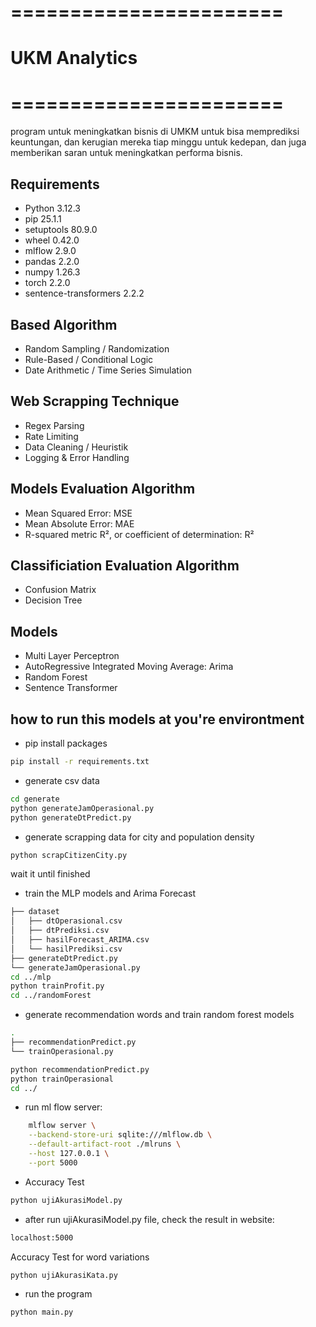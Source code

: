# =======================
# UKM Analytics
# =======================
program untuk meningkatkan bisnis di UMKM untuk bisa memprediksi keuntungan, dan kerugian mereka tiap minggu untuk kedepan, dan juga memberikan saran untuk meningkatkan performa bisnis.

## Requirements
-   Python 3.12.3
-   pip 25.1.1
-   setuptools 80.9.0
-   wheel 0.42.0
-   mlflow 2.9.0
-   pandas 2.2.0
-   numpy 1.26.3
-   torch 2.2.0
-   sentence-transformers 2.2.2

## Based Algorithm
-   Random Sampling / Randomization
-   Rule-Based / Conditional Logic
-   Date Arithmetic / Time Series Simulation

## Web Scrapping Technique
-   Regex Parsing
-   Rate Limiting
-   Data Cleaning / Heuristik
-   Logging & Error Handling


## Models Evaluation Algorithm
-   Mean Squared Error: MSE
-   Mean Absolute Error: MAE
-   R-squared metric R², or coefficient of determination: R²

## Classificiation Evaluation Algorithm
-   Confusion Matrix
-   Decision Tree

## Models
-   Multi Layer Perceptron
-   AutoRegressive Integrated Moving Average: Arima
-   Random Forest
-   Sentence Transformer


## how to run this models at you're environtment
- pip install packages
```bash
pip install -r requirements.txt
```

- generate csv data
```bash
cd generate
python generateJamOperasional.py
python generateDtPredict.py
```
- generate scrapping data for city and population density
```bash
python scrapCitizenCity.py
```
wait it until finished

- train the MLP models and Arima Forecast
```bash
├── dataset
│   ├── dtOperasional.csv
│   ├── dtPrediksi.csv
│   ├── hasilForecast_ARIMA.csv
│   └── hasilPrediksi.csv
├── generateDtPredict.py
└── generateJamOperasional.py
cd ../mlp
python trainProfit.py
cd ../randomForest
```

- generate recommendation words and train random forest models
```bash
.
├── recommendationPredict.py
└── trainOperasional.py

python recommendationPredict.py
python trainOperasional
cd ../
```

- run ml flow server:
```bash
    mlflow server \
    --backend-store-uri sqlite:///mlflow.db \
    --default-artifact-root ./mlruns \
    --host 127.0.0.1 \
    --port 5000
```

- Accuracy Test
```bash
python ujiAkurasiModel.py
```
- after run ujiAkurasiModel.py file, check the result in website:
```bash
localhost:5000
```
Accuracy Test for word variations
```bash
python ujiAkurasiKata.py
```
-   run the program
```bash
python main.py
```